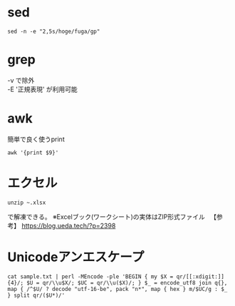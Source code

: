 # sed
```
sed -n -e "2,5s/hoge/fuga/gp"
```
# grep
-v で除外  
-E '正規表現' が利用可能  

# awk
簡単で良く使うprint
```
awk '{print $9}'
```
# エクセル
```
unzip ~.xlsx
```
で解凍できる。
※Excelブック(ワークシート)の実体はZIP形式ファイル  
【参考】 https://blog.ueda.tech/?p=2398  

# Unicodeアンエスケープ
```
cat sample.txt | perl -MEncode -ple 'BEGIN { my $X = qr/[[:xdigit:]]{4}/; $U = qr/\\u$X/; $UC = qr/\\u($X)/; } $_ = encode_utf8 join q{}, map { /^$U/ ? decode "utf-16-be", pack "n*", map { hex } m/$UC/g : $_ } split qr/($U*)/'
```
